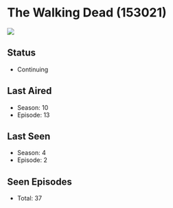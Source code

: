# The Walking Dead (153021)

<img src="https://dg31sz3gwrwan.cloudfront.net/poster/153021/721941-0-optimized.jpg" />

## Status
* Continuing
## Last Aired
* Season: 10
* Episode: 13
## Last Seen
* Season: 4
* Episode: 2
## Seen Episodes
* Total: 37
